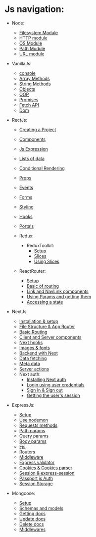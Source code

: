 <!-- @format -->

# Js navigation:

- Node:

  - [Filesystem Module](node/FilesystemModule.md)
  - [HTTP module](node/HTTPModule.md)
  - [OS Module](node/OsModule.md)
  - [Path Module](node/PathModule.md)
  - [URL module](node/URLModule.md)

- VanillaJs:

  - [console](Raw/Console.md)
  - [Array Methods](Raw/ArrayMethods.md)
  - [String Methods](Raw/StringMethods.md)
  - [Objects](Raw/Objects.md)
  - [OOP](Raw/Oop.md)
  - [Promises](Raw/Promises.md)
  - [Fetch API](Raw/FetchApi.md)
  - [Dom](Raw/Dom.md)

- RectJs:

  - [Creating a Project](React/Basics.md)
  - [Components](React/Components.md)
  - [Js Expression](Vue/JsExpressions.md)
  - [Lists of data](React/ListsOfData.md)
  - [Conditional Rendering](React/ConditionalRendering.md)
  - [Props](React/Props.md)
  - [Events](React/Events.md)
  - [Forms](React/Forms.md)
  - [Styling](React/CssStyle.md)
  - [Hooks](React/Hooks.md)
  - [Portals](React/Portals.md)
  - Redux:

    - ReduxToolkit:
      - [Setup](React/redux%20toolkit/setup.md)
      - [Slices](React/redux%20toolkit/Slices.md)
      - [Using Slices](React/redux%20toolkit/Using%20slices.md)

  - ReactRouter:
    - [Setup](React/React-router/setup.md)
    - [Basic of routing](React/React-router/UsingARouter.md)
    - [Link and NavLink components](React/React-router/LinkAndNavLink.md)
    - [Using Params and getting them](React/React-router/accessing%20Params.md)
    - [Accessing a state](React/React-router/accessingStates.md)

- NextJs:

  - [Installation & setup](Next/Setup.md)
  - [File Structure & App Router](Next/File%20Structure%20&%20App%20Router.md)
  - [Basic Routing](Next/BasicRouting.md)
  - [Client and Server components](Next/Client-Server-Components.md)
  - [Next hooks](Next/NextHooks.md)
  - [Images & fonts](Next/Images.md)
  - [Backend with Next](Next/Backend.md)
  - [Data fetching](Next/DataFetching.md)
  - [Meta data](Next/metaData.md)
  - [Server actions](Next/serverActions.md)
  - Next auth:
    - [Installing Next auth](Next/Next-Auth/setup.md)
    - [Login using user credentials](Next/Next-Auth/Using%20Credentials.md)
    - [Sign in & Sign out](Next/Next-Auth/SignIn%20and%20SignOut.md)
    - [Getting the user's session](Next/Next-Auth/Handling%20the%20session.md)

- ExpressJs:

  - [Setup](express/setup.md)
  - [Use nodemon](express/useNodemon.md)
  - [Requests methods](express/requestMethods.md)
  - [Path params](express/PathParams.md)
  - [Query params](express/QueryParams.md)
  - [Body params](express/BodyParams.md)
  - [Ejs](express/Ejs.md)
  - [Routers](express/Routers.md)
  - [Middleware](express/Middlewares.md)
  - [Express validator](express/express-validator.md)
  - [Cookies & Cookies parser](express/Cookies.md)
  - [Session & express-session](express/sessions.md)
  - [Passport js Auth](express/Passportjs.md)
  - [Session Storage](express/Session%20storage%20with%20connect-mongo.md)

- Mongoose:
  - [Setup](mongoose/Setup.md)
  - [Schemas and models](mongoose/Create%20a%20Schma%20and%20models.md)
  - [Getting docs](mongoose/gettingDocs.md)
  - [Update docs](mongoose/Updating%20docs.md)
  - [Delete docs](mongoose/Delet%20docs.md)
  - [Middlewares](mongoose/Midllewares.md)
